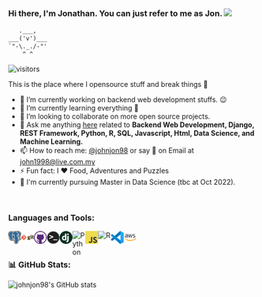 ### Hi there, I'm Jonathan. You can just refer to me as Jon. <img src="https://media.giphy.com/media/hvRJCLFzcasrR4ia7z/giphy.gif" width="25px">
       .___,   
    ___('v')___
    `"-\._./-"'
        ^ ^                   

![visitors](https://visitor-badge.glitch.me/badge?page_id=johnjon98.johnjon98&left_color=green&right_color=red)

This is the place where I opensource stuff and break things 🤣

- 🔭 I’m currently working on backend web development stuffs. 😉
- 🌱 I’m currently learning everything 🤣
- 👯 I’m looking to collaborate on more open source projects.
- 💬 Ask me anything [here](https://github.com/johnjon98/johnjon98/issues) related to <b>Backend Web Development, Django, REST Framework, Python, R, SQL, Javascript, Html, Data Science, and Machine Learning.</b>
- 📫 How to reach me: [@johnjon98][linkedin] or say 👋 on Email at [john1998@live.com.my](mailto:john1998@live.com.my)
- ⚡ Fun fact: I ❤️ Food, Adventures and Puzzles
- 🙈 I'm currently pursuing Master in Data Science (tbc at Oct 2022).

<br />

### Languages and Tools:
<img align="left" alt="PostgreSQL" width="26px" src="https://raw.githubusercontent.com/github/explore/80688e429a7d4ef2fca1e82350fe8e3517d3494d/topics/postgresql/postgresql.png" />
<img align="left" alt="Git" width="26px" src="https://raw.githubusercontent.com/github/explore/80688e429a7d4ef2fca1e82350fe8e3517d3494d/topics/git/git.png" />
<img align="left" alt="GitHub" width="26px" src="/images/github-icon.png" />
<img align="left" alt="Terminal" width="26px" src="https://raw.githubusercontent.com/github/explore/80688e429a7d4ef2fca1e82350fe8e3517d3494d/topics/terminal/terminal.png" />

<img align="left" alt="Django" width="26px" src="/images/django-icon.png" />
<img align="left" alt="Python" width="26px" src="https://languages.abranhe.com/languages/python.png" />
<img align="left" alt="JavaScript" width="26px" src="https://raw.githubusercontent.com/github/explore/80688e429a7d4ef2fca1e82350fe8e3517d3494d/topics/javascript/javascript.png" />
<img align="left" alt="R" width="26px" src="https://languages.abranhe.com/languages/r.png" />
<img align="left" alt="Visual Studio Code" width="26px" src="https://raw.githubusercontent.com/github/explore/80688e429a7d4ef2fca1e82350fe8e3517d3494d/topics/visual-studio-code/visual-studio-code.png" />
<img align="left" alt="AWS" width="26px" src="https://raw.githubusercontent.com/github/explore/80688e429a7d4ef2fca1e82350fe8e3517d3494d/topics/aws/aws.png" />

<br />
<br />

### 📊 GitHub Stats:
![johnjon98's GitHub stats](https://github-readme-stats.vercel.app/api?username=johnjon98&count_private=true&show_icons=true&show_icons=tru&theme=radical)
                             

<!-- links -->
[linkedin]: https://linkedin.com/in/johnjon98
<!-- end links -->
